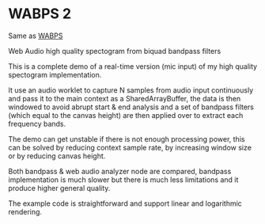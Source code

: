 # WABPS 2

Same as [WABPS](https://github.com/grz0zrg/WABPS)

Web Audio high quality spectogram from biquad bandpass filters

This is a complete demo of a real-time version (mic input) of my high quality spectogram implementation.

It use an audio worklet to capture N samples from audio input continuously and pass it to the main context as a SharedArrayBuffer, the data is then windowed to avoid abrupt start & end analysis and a set of bandpass filters (which equal to the canvas height) are then applied over to extract each frequency bands.

The demo can get unstable if there is not enough processing power, this can be solved by reducing context sample rate, by increasing window size or by reducing canvas height.

Both bandpass & web audio analyzer node are compared, bandpass implementation is much slower but there is much less limitations and it produce higher general quality.

The example code is straightforward and support linear and logarithmic rendering.